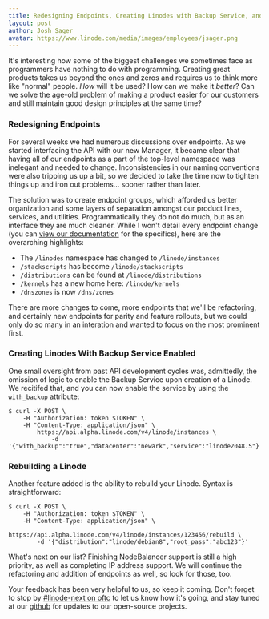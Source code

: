 ```yaml
---
title: Redesigning Endpoints, Creating Linodes with Backup Service, and Rebuilding Linodes
layout: post
author: Josh Sager
avatar: https://www.linode.com/media/images/employees/jsager.png
---
```

It's interesting how some of the biggest challenges we sometimes face as programmers
have nothing to do with programming. Creating great products takes us beyond
the ones and zeros and requires us to think more like "normal" people.
_How_ will it be used? How can we make it _better_? Can we solve the age-old problem
of making a product easier for our customers and still maintain good design principles
at the same time?

### Redesigning Endpoints

For several weeks we had numerous discussions over endpoints. As we started
interfacing the API with our new Manager, it became clear that having all of
our endpoints as a part of the top-level namespace was inelegant and
needed to change. Inconsistencies in our naming conventions were also
tripping us up a bit, so we decided to take the time now to tighten things up and iron out
problems... sooner rather than later.

The solution was to create endpoint groups, which afforded us better organization and
some layers of separation amongst our product lines, services, and utilities.
Programmatically they do not do much, but as an interface they are much
cleaner. While I won't detail every endpoint change (you can [view our
documentation](https://developers.linode.com/reference/) for the specifics),
here are the overarching highlights:


* The `/linodes` namespace has changed to `/linode/instances`
* `/stackscripts` has become `/linode/stackscripts`
* `/distributions` can be found at `/linode/distributions`
* `/kernels` has a new home here: `/linode/kernels`
* `/dnszones` is now `/dns/zones`

There are more changes to come, more endpoints that we'll be refactoring, and certainly new
endpoints for parity and feature rollouts, but we could only do so many in an
interation and wanted to focus on the most prominent first.

### Creating Linodes With Backup Service Enabled

One small oversight from past API development cycles was, admittedly, the omission of logic to enable
the Backup Service upon creation of a Linode. We recitifed that, and you can now
enable the service by using the `with_backup` attribute:

```
$ curl -X POST \
    -H "Authorization: token $TOKEN" \
    -H "Content-Type: application/json" \
        https://api.alpha.linode.com/v4/linode/instances \
            -d '{"with_backup":"true","datacenter":"newark","service":"linode2048.5"}'
```

### Rebuilding a Linode

Another feature added is the ability to rebuild your Linode. Syntax is
straightforward:

```
$ curl -X POST \
    -H "Authorization: token $TOKEN" \
    -H "Content-Type: application/json" \
        https://api.alpha.linode.com/v4/linode/instances/123456/rebuild \
        -d '{"distribution":"linode/debian8","root_pass":"abc123"}'
```

What's next on our list? Finishing NodeBalancer support is still
a high priority, as well as completing IP address support. We will
continue the refactoring and addition of endpoints as well, so look for
those, too.

Your feedback has been very helpful to us, so keep it coming. Don't forget to stop by
[#linode-next on oftc](https://webchat.oftc.net/?channels=linode-next&uio=d4)
to let us know how it's going, and stay tuned at our [github](https://github.com/linode)
for updates to our open-source projects.
